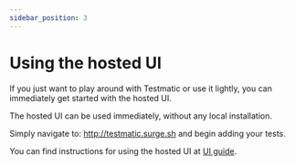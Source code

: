 ```yaml
---
sidebar_position: 3
---
```


# Using the hosted UI

If you just want to play around with Testmatic or use it lightly, you can immediately get started with the hosted UI.

The hosted UI can be used immediately, without any local installation.

Simply navigate to: http://testmatic.surge.sh and begin adding your tests.

You can find instructions for using the hosted UI at [UI guide](/docs/category/ui-guide).

<!-- ------------------------------------------------------------------------------------------------- -->